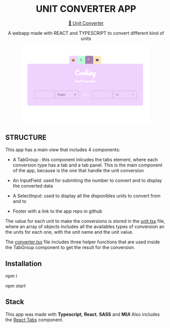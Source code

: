 <div id="header" align="center">
  <h1> UNIT CONVERTER APP </h1>

[🔗 Unit Converter](https://theunitconverter.netlify.app/)

<p>A webapp made with REACT and TYPESCRIPT to convert different kind of units</p>
  </div>

<div align="center">

<img src="public/image-02.png" alt="Unit converter app" width="400"  />
</div>

## STRUCTURE

This app has a main view that includes 4 components:

- A TabGroup : this component inlcudes the tabs element, where each conversion type has a tab and a tab panel. This is the main component of the app, because is the one that handle the unit conversion

- An InputField: used for submiting the number to convert and to display the converted data

- A SelectInput: used to display all the disponibles units to convert from and to

- Footer with a link to the app repo in github

The value for each unit to make the conversions is stored in the [unit.tsx](src/units/unit.tsx) file, where an array of objects includes all the availables types of conversion an the units for each one, with the unit name and the unit value.

The [converter.tsx](src/converter.tsx) file includes three helper functions that are used inside the TabGroup component to get the result for the conversion.

## Installation

npm i

npm start

## Stack

This app was made with **Typescript**, **React**, **SASS** and **MUI**
Also includes the [React Tabs](https://www.npmjs.com/package/react-tabs) component.
